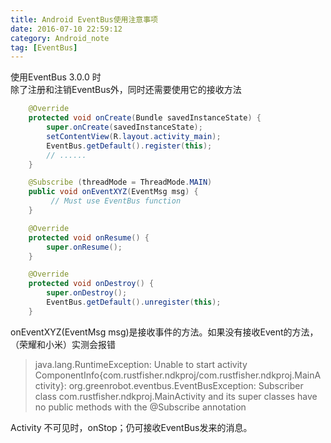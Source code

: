 ```yaml
---
title: Android EventBus使用注意事项
date: 2016-07-10 22:59:12
category: Android_note
tag: [EventBus]
---
```


使用EventBus 3.0.0 时  
除了注册和注销EventBus外，同时还需要使用它的接收方法
```java
    @Override
    protected void onCreate(Bundle savedInstanceState) {
        super.onCreate(savedInstanceState);
        setContentView(R.layout.activity_main);
        EventBus.getDefault().register(this);
        // ......       
    }

    @Subscribe (threadMode = ThreadMode.MAIN)
    public void onEventXYZ(EventMsg msg) {
         // Must use EventBus function
    }

    @Override
    protected void onResume() {
        super.onResume();
    }

    @Override
    protected void onDestroy() {
        super.onDestroy();
        EventBus.getDefault().unregister(this);
    }
```
onEventXYZ(EventMsg msg)是接收事件的方法。如果没有接收Event的方法，（荣耀和小米）实测会报错  
> java.lang.RuntimeException: Unable to start activity
> ComponentInfo{com.rustfisher.ndkproj/com.rustfisher.ndkproj.MainActivity}:
>  org.greenrobot.eventbus.EventBusException: Subscriber class com.rustfisher.ndkproj.MainActivity and
> its super classes have no public methods with the @Subscribe annotation

Activity 不可见时，onStop；仍可接收EventBus发来的消息。
